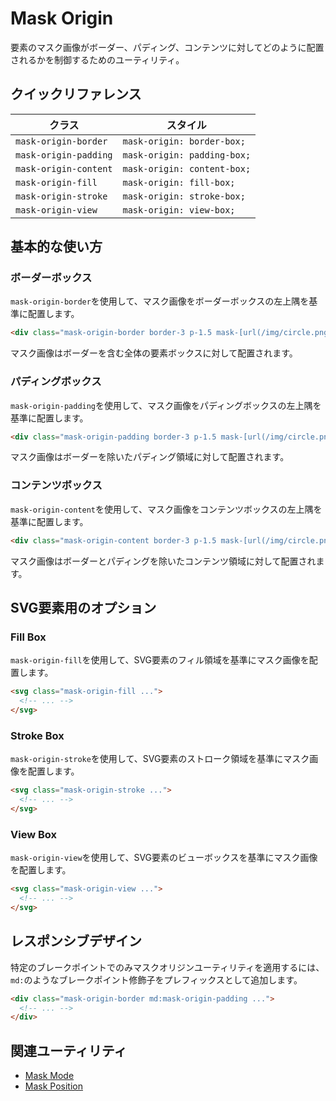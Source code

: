 # Mask Origin

要素のマスク画像がボーダー、パディング、コンテンツに対してどのように配置されるかを制御するためのユーティリティ。

## クイックリファレンス

| クラス | スタイル |
|--------|---------|
| `mask-origin-border` | `mask-origin: border-box;` |
| `mask-origin-padding` | `mask-origin: padding-box;` |
| `mask-origin-content` | `mask-origin: content-box;` |
| `mask-origin-fill` | `mask-origin: fill-box;` |
| `mask-origin-stroke` | `mask-origin: stroke-box;` |
| `mask-origin-view` | `mask-origin: view-box;` |

## 基本的な使い方

### ボーダーボックス

`mask-origin-border`を使用して、マスク画像をボーダーボックスの左上隅を基準に配置します。

```html
<div class="mask-origin-border border-3 p-1.5 mask-[url(/img/circle.png)] bg-[url(/img/mountains.jpg)] ..."></div>
```

マスク画像はボーダーを含む全体の要素ボックスに対して配置されます。

### パディングボックス

`mask-origin-padding`を使用して、マスク画像をパディングボックスの左上隅を基準に配置します。

```html
<div class="mask-origin-padding border-3 p-1.5 mask-[url(/img/circle.png)] bg-[url(/img/mountains.jpg)] ..."></div>
```

マスク画像はボーダーを除いたパディング領域に対して配置されます。

### コンテンツボックス

`mask-origin-content`を使用して、マスク画像をコンテンツボックスの左上隅を基準に配置します。

```html
<div class="mask-origin-content border-3 p-1.5 mask-[url(/img/circle.png)] bg-[url(/img/mountains.jpg)] ..."></div>
```

マスク画像はボーダーとパディングを除いたコンテンツ領域に対して配置されます。

## SVG要素用のオプション

### Fill Box

`mask-origin-fill`を使用して、SVG要素のフィル領域を基準にマスク画像を配置します。

```html
<svg class="mask-origin-fill ...">
  <!-- ... -->
</svg>
```

### Stroke Box

`mask-origin-stroke`を使用して、SVG要素のストローク領域を基準にマスク画像を配置します。

```html
<svg class="mask-origin-stroke ...">
  <!-- ... -->
</svg>
```

### View Box

`mask-origin-view`を使用して、SVG要素のビューボックスを基準にマスク画像を配置します。

```html
<svg class="mask-origin-view ...">
  <!-- ... -->
</svg>
```

## レスポンシブデザイン

特定のブレークポイントでのみマスクオリジンユーティリティを適用するには、`md:`のようなブレークポイント修飾子をプレフィックスとして追加します。

```html
<div class="mask-origin-border md:mask-origin-padding ...">
  <!-- ... -->
</div>
```

## 関連ユーティリティ

- [Mask Mode](/docs/mask-mode)
- [Mask Position](/docs/mask-position)
